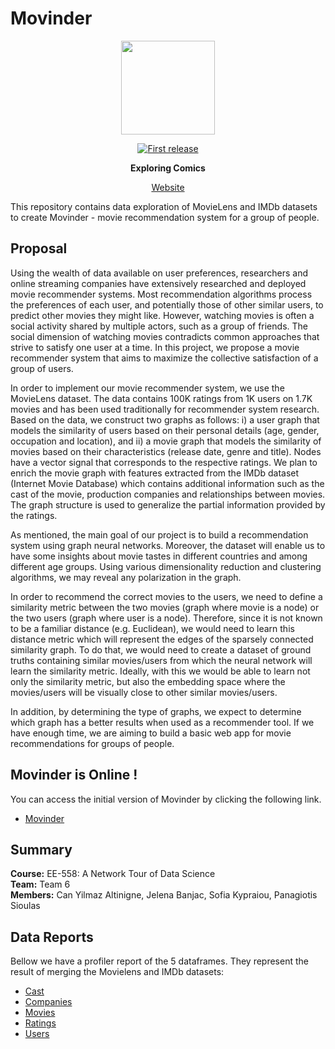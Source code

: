 # Movinder

<div align="center">
  <p>
  <img src="First release" src="images/movie.gif" width="150" />
  </p>
  <p>
    <a href="">
      <img alt="First release" src="https://img.shields.io/badge/release-v1.0-brightgreen.svg" />
    </a>
  </p>

  <p>
    <strong>Exploring Comics</strong>
  </p>
  
  <p>
    <a href="https://movinder.herokuapp.com/">
      Website
    </a>
  </p>
</div>

This repository contains data exploration of MovieLens and IMDb datasets to create Movinder - movie recommendation system for a group of people.

## Proposal
Using the wealth of data available on user preferences, researchers and online streaming
companies have extensively researched and deployed movie recommender systems.
Most recommendation algorithms process the preferences of each user, and potentially
those of other similar users, to predict other movies they might like. However, watching
movies is often a social activity shared by multiple actors, such as a group of friends. The
social dimension of watching movies contradicts common approaches that strive to
satisfy one user at a time. In this project, we propose a movie recommender system that
aims to maximize the collective satisfaction of a group of users.

In order to implement our movie recommender system, we use the MovieLens dataset.
The data contains 100K ratings from 1K users on 1.7K movies and has been used
traditionally for recommender system research. Based on the data, we construct two
graphs as follows: i) a user graph that models the similarity of users based on their
personal details (age, gender, occupation and location), and ii) a movie graph that models
the similarity of movies based on their characteristics (release date, genre and title).
Nodes have a vector signal that corresponds to the respective ratings. We plan to enrich
the movie graph with features extracted from the IMDb dataset (Internet Movie
Database) which contains additional information such as the cast of the movie,
production companies and relationships between movies. The graph structure is used to
generalize the partial information provided by the ratings.

As mentioned, the main goal of our project is to build a recommendation system using
graph neural networks. Moreover, the dataset will enable us to have some insights about
movie tastes in different countries and among different age groups. Using various
dimensionality reduction and clustering algorithms, we may reveal any polarization in the
graph.

In order to recommend the correct movies to the users, we need to define a similarity
metric between the two movies (graph where movie is a node) or the two users (graph
where user is a node). Therefore, since it is not known to be a familiar distance (e.g.
Euclidean), we would need to learn this distance metric which will represent the edges of
the sparsely connected similarity graph. To do that, we would need to create a dataset of
ground truths containing similar movies/users from which the neural network will learn
the similarity metric. Ideally, with this we would be able to learn not only the similarity
metric, but also the embedding space where the movies/users will be visually close to
other similar movies/users.

In addition, by determining the type of graphs, we expect to determine which graph has a
better results when used as a recommender tool. If we have enough time, we are aiming
to build a basic web app for movie recommendations for groups of people.

## Movinder is Online !
You can access the initial version of Movinder by clicking the following link.
- [Movinder](https://movinder.herokuapp.com)

## Summary
**Course:** EE-558: A Network Tour of Data Science  
**Team:** Team 6  
**Members:**  Can Yilmaz Altinigne, Jelena Banjac, Sofia Kypraiou, Panagiotis Sioulas  

## Data Reports
Bellow we have a profiler report of the 5 dataframes. They represent the result of merging the Movielens and IMDb datasets:
- [Cast](https://htmlpreview.github.io/?https://github.com/Movinder/movielens-imdb-exploration/blob/master/data/reports/cast_report.html)
- [Companies](https://htmlpreview.github.io/?https://github.com/Movinder/movielens-imdb-exploration/blob/master/data/reports/companies_report.html)
- [Movies](https://htmlpreview.github.io/?https://github.com/Movinder/movielens-imdb-exploration/blob/master/data/reports/movies_report.html)
- [Ratings](https://htmlpreview.github.io/?https://github.com/Movinder/movielens-imdb-exploration/blob/master/data/reports/ratings_report.html)
- [Users](https://htmlpreview.github.io/?https://github.com/Movinder/movielens-imdb-exploration/blob/master/data/reports/users_report.html)
